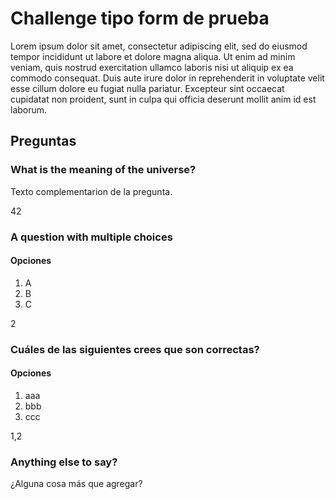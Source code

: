 # Challenge tipo form de prueba

Lorem ipsum dolor sit amet, consectetur adipiscing elit, sed do eiusmod tempor
incididunt ut labore et dolore magna aliqua. Ut enim ad minim veniam, quis
nostrud exercitation ullamco laboris nisi ut aliquip ex ea commodo consequat.
Duis aute irure dolor in reprehenderit in voluptate velit esse cillum dolore eu
fugiat nulla pariatur. Excepteur sint occaecat cupidatat non proident, sunt in
culpa qui officia deserunt mollit anim id est laborum.

## Preguntas

### What is the meaning of the universe?

Texto complementarion de la pregunta.

<solution>42</solution>

### A question with multiple choices

#### Opciones

1. A
2. B
3. C

<solution>2</solution>

### Cuáles de las siguientes crees que son correctas?

#### Opciones

1. aaa
2. bbb
3. ccc

<solution>1,2</solution>

### Anything else to say?

¿Alguna cosa más que agregar?
